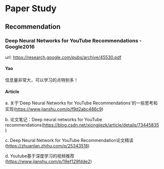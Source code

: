 # Paper Study

## Recommendation

### Deep Neural Networks for YouTube Recommendations - Google2016

url: <https://research.google.com/pubs/archive/45530.pdf>

#### Yao

信息量非常大，可以学习的点特别多！




#### Article

a. 关于'Deep Neural Networks for YouTube Recommendations'的一些思考和实现(<https://www.jianshu.com/p/f9d2abc486c9>)

b. 论文笔记：Deep neural networks for YouTube recommendations(<https://blog.csdn.net/xiongjiezk/article/details/73445835>)

c. Deep Neural Network for YouTube Recommendation论文精读(<https://zhuanlan.zhihu.com/p/25343518>)

d. Youtube基于深度学习的视频推荐(<https://www.jianshu.com/p/19ef129fdde2>)



